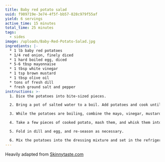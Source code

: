 ```yaml
---
title: Baby red potato salad
uuid: f989719e-3e74-4f5f-bb57-828c979f55af
yield: 6 servings
active_time: 15 minutes
total_time: 25 minutes
tags:
  - sides
image: /uploads/Baby-Red-Potato-Salad.jpg
ingredients: |-
  * 1 lb baby red potatoes
  * 1/4 red onion, finely diced
  * 1 hard boiled egg, diced
  * 5-6 tbsp mayonnaise
  * 1 tbsp white vinegar
  * 1 tsp brown mustard
  * 1 tbsp olive oil
  * tons of fresh dill
  * fresh ground salt and pepper
instructions: >-
  1. Dice the potatoes into bite-sized pieces.

  2. Bring a pot of salted water to a boil. Add potatoes and cook until soft, approx 10 minutes. Drain. Set aside to start cooling.

  3. While the potatoes are boiling, combine the mayo, vinegar, mustard, oil, dill, salt and pepper in a bowl and whisk until smooth. 

  4. Take a few pieces of cooked potato, mash them, and whisk them into the dressing.

  5. Fold in dill and egg, and re-season as necessary.

  6. Mix the potatoes into the dressing mixture and set in the refrigerator.
---
```

Heavily adapted from [Skinnytaste.com](https://www.skinnytaste.com/baby-red-potato-salad/)